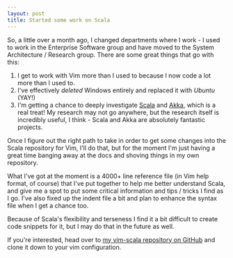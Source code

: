 ```yaml
---
layout: post
title: Started some work on Scala
---
```

So, a little over a month ago, I changed departments where I work - I used to work in the Enterprise Software group and have moved to the System Architecture / Research group. There are some great things that go with this:

1. I get to work with Vim more than I used to because I now code a lot more than I used to.
2. I've effectively *deleted* Windows entirely and replaced it with *Ubuntu* (YAY!)
3. I'm getting a chance to deeply investigate [Scala](http://scala-lang.org) and [Akka](http://akka.io), which is a real treat! My research may not go anywhere, but the research itself is incredibly useful, I think - Scala and Akka are absolutely fantastic projects.

Once I figure out the right path to take in order to get some changes into the Scala repository for Vim, I'll do that, but for the moment I'm just having a great time banging away at the docs and shoving things in my own repository.

What I've got at the moment is a 4000+ line reference file (in Vim help format, of course) that I've put together to help me better understand Scala, and give me a spot to put some critical information and tips / tricks I find as I go. I've also fixed up the indent file a bit and plan to enhance the syntax file when I get a chance too.

Because of Scala's flexibility and terseness I find it a bit difficult to create code snippets for it, but I may do that in the future as well.

If you're interested, head over to [my vim-scala repository on GitHub](http://github.com/ewiplayer/vim-scala) and clone it down to your vim configuration.
